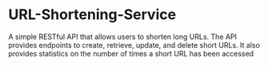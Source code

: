 # URL-Shortening-Service
A simple RESTful API that allows users to shorten long URLs. The API provides endpoints to create, retrieve, update, and delete short URLs. It also provides statistics on the number of times a short URL has been accessed
